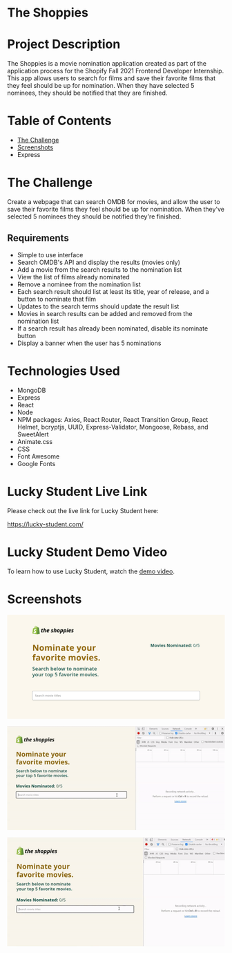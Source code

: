 # The Shoppies

# Project Description

The Shoppies is a movie nomination application created as part of the application process for the Shopify Fall 2021 Frontend Developer Internship. This app allows users to search for films and save their favorite films that they feel should be up for nomination. When they have selected 5 nominees, they should be notified that they are finished.

# Table of Contents
* [The Challenge](#The-Challenge)
* [Screenshots](#Screenshots)
* Express

# The Challenge

Create a webpage that can search OMDB for movies, and allow the user to save their favorite films they feel should be up for nomination. When they've selected 5 nominees they should be notified they're finished.

## Requirements

* Simple to use interface
* Search OMDB's API and display the results (movies only)
* Add a movie from the search results to the nomination list
*	View the list of films already nominated
*	Remove a nominee from the nomination list
*	Each search result should list at least its title, year of release, and a button to nominate that film
*	Updates to the search terms should update the result list
*	Movies in search results can be added and removed from the nomination list
*	If a search result has already been nominated, disable its nominate button
*	Display a banner when the user has 5 nominations

# Technologies Used

* MongoDB
* Express
* React
* Node
* NPM packages: Axios, React Router, React Transition Group, React Helmet, bcryptjs, UUID, Express-Validator, Mongoose, Rebass, and SweetAlert
* Animate.css
* CSS
* Font Awesome
* Google Fonts

# Lucky Student Live Link

Please check out the live link for Lucky Student here:

https://lucky-student.com/

# Lucky Student Demo Video

To learn how to use Lucky Student, watch the [demo video](https://drive.google.com/file/d/17FBhEFrC3Xtjt-E-yz6EzhT0A5T-NbPU/view).

# Screenshots

![Screenshot 01](screenshots/the-shoppies-screenshot01.png "The Shoppies App")

![Screenshot 02](screenshots/withoutDebounce.gif "Without Debouncing")

![Screenshot 02](screenshots/withDebounce.gif "With Debouncing")
